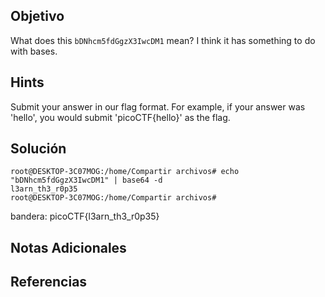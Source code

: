 ## Objetivo
What does this `bDNhcm5fdGgzX3IwcDM1` mean? I think it has something to do with bases.
## Hints
Submit your answer in our flag format. For example, if your answer was 'hello', you would submit 'picoCTF{hello}' as the flag.
## Solución

```
root@DESKTOP-3C07MOG:/home/Compartir archivos# echo "bDNhcm5fdGgzX3IwcDM1" | base64 -d
l3arn_th3_r0p35
root@DESKTOP-3C07MOG:/home/Compartir archivos#
```
bandera: picoCTF{l3arn_th3_r0p35}
## Notas Adicionales

## Referencias